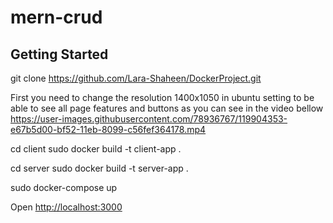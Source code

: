 # mern-crud


## Getting Started
git clone https://github.com/Lara-Shaheen/DockerProject.git

First you need to change the resolution 1400x1050 in ubuntu setting to be able to see all page features and buttons as you can see in the video bellow 
https://user-images.githubusercontent.com/78936767/119904353-e67b5d00-bf52-11eb-8099-c56fef364178.mp4



cd client
sudo docker build -t client-app .

cd server
sudo docker build -t server-app .

sudo docker-compose up 


Open [http://localhost:3000](http://localhost:3000)<br> 

